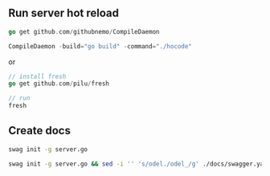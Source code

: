 ## Run server hot reload

```go
go get github.com/githubnemo/CompileDaemon

CompileDaemon -build="go build" -command="./hocode"
```

or

```go
// install fresh
go get github.com/pilu/fresh

// run
fresh
```

## Create docs

```sh
swag init -g server.go

swag init -g server.go && sed -i '' 's/odel./odel_/g' ./docs/swagger.yaml && cd ../SwaggerReactAdminGenerator && make hocode && cd ../hocode-server

```
